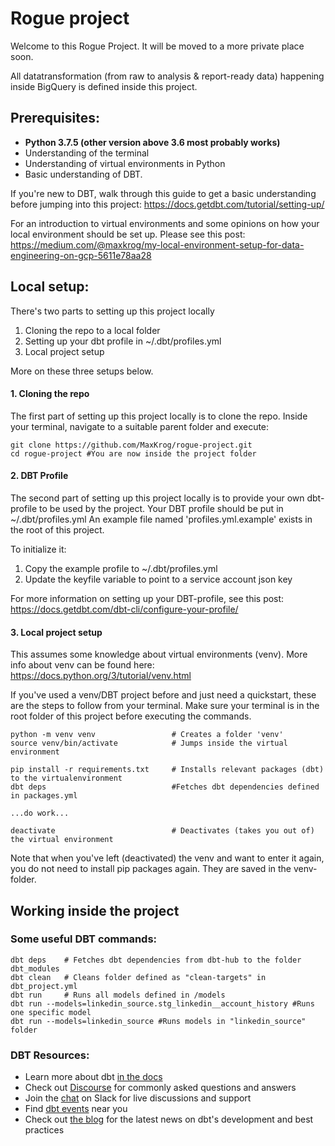 
# Rogue project
Welcome to this Rogue Project. It will be moved to a more private place soon.

All datatransformation (from raw to analysis & report-ready data) happening inside BigQuery is defined inside this project.


## Prerequisites:

- **Python 3.7.5 (other version above 3.6 most probably works)**
- Understanding of the terminal
- Understanding of virtual environments in Python
- Basic understanding of DBT.

If you're new to DBT, walk through this guide to get a basic understanding before jumping into this project:
https://docs.getdbt.com/tutorial/setting-up/

For an introduction to virtual environments and some opinions on how your local environment should be set up. Please see this post:
https://medium.com/@maxkrog/my-local-environment-setup-for-data-engineering-on-gcp-5611e78aa28

## Local setup:

There's two parts to setting up this project locally
1. Cloning the repo to a local folder
2. Setting up your dbt profile in ~/.dbt/profiles.yml
3. Local project setup

More on these three setups below.

#### 1. Cloning the repo
The first part of setting up this project locally is to clone the repo.
Inside your terminal, navigate to a suitable parent folder and execute:

    git clone https://github.com/MaxKrog/rogue-project.git
    cd rogue-project #You are now inside the project folder

#### 2. DBT Profile
The second part of setting up this project locally is to provide your own dbt-profile to be used by the project. Your DBT profile should be put in ~/.dbt/profiles.yml
An example file named 'profiles.yml.example' exists in the root of this project.

To initialize it:
1. Copy the example profile to ~/.dbt/profiles.yml
2. Update the keyfile variable to point to a service account json key

For more information on setting up your DBT-profile, see this post:
https://docs.getdbt.com/dbt-cli/configure-your-profile/

#### 3. Local project setup
This assumes some knowledge about virtual environments (venv).
More info about venv can be found here: https://docs.python.org/3/tutorial/venv.html

If you've used a venv/DBT project before and just need a quickstart, these are the steps to follow from your terminal. Make sure your terminal is in the root folder of this project before executing the commands.

    python -m venv venv                 # Creates a folder 'venv'
    source venv/bin/activate            # Jumps inside the virtual environment

    pip install -r requirements.txt     # Installs relevant packages (dbt) to the virtualenvironment
    dbt deps 							#Fetches dbt dependencies defined in packages.yml

    ...do work...

    deactivate                          # Deactivates (takes you out of) the virtual environment

Note that when you've left (deactivated) the venv and want to enter it again, you do not need to install pip packages again. They are saved in the venv-folder.


## Working inside the project

### Some useful DBT commands:
    dbt deps 	# Fetches dbt dependencies from dbt-hub to the folder dbt_modules
    dbt clean 	# Cleans folder defined as "clean-targets" in dbt_project.yml
    dbt run 	# Runs all models defined in /models
    dbt run --models=linkedin_source.stg_linkedin__account_history #Runs one specific model
    dbt run --models=linkedin_source #Runs models in "linkedin_source" folder




### DBT Resources:
- Learn more about dbt [in the docs](https://docs.getdbt.com/docs/introduction)
- Check out [Discourse](https://discourse.getdbt.com/) for commonly asked questions and answers
- Join the [chat](http://slack.getdbt.com/) on Slack for live discussions and support
- Find [dbt events](https://events.getdbt.com) near you
- Check out [the blog](https://blog.getdbt.com/) for the latest news on dbt's development and best practices
